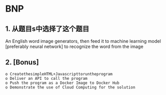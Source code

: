 # BNP

## 1. 从题目s中选择了这个题目
An English word image generators, then feed it to machine learning model [preferably neural network] to recognize the word from the image

## 2. [Bonus]

	o CreatethesimpleHTML+Javascripttoruntheprogram 
	o Deliver an API to call the program
	o Push the program as a Docker Image to Docker Hub
	o Demonstrate the use of Cloud Computing for the solution
